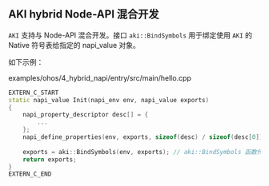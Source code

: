 
## AKI hybrid Node-API 混合开发

`AKI` 支持与 Node-API 混合开发。接口 `aki::BindSymbols` 用于绑定使用 `AKI` 的 Native 符号表给指定的 napi_value 对象。

如下示例：

examples/ohos/4_hybrid_napi/entry/src/main/hello.cpp
```C++
EXTERN_C_START
static napi_value Init(napi_env env, napi_value exports)
{
    napi_property_descriptor desc[] = {
        ...
    };
    napi_define_properties(env, exports, sizeof(desc) / sizeof(desc[0]), desc);
    
    exports = aki::BindSymbols(env, exports); // aki::BindSymbols 函数传入 js 对象绑定符号
    return exports;
}
EXTERN_C_END
```